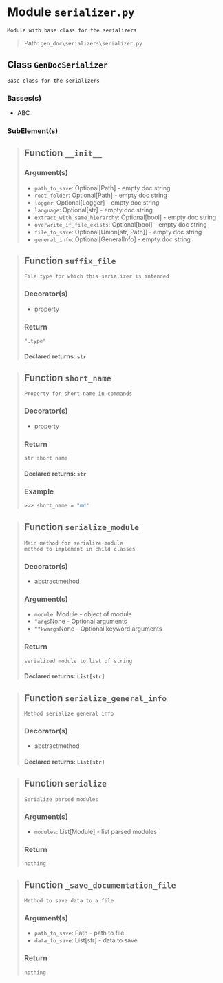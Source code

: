 # Module `serializer.py`
```text
Module with base class for the serializers
```

> Path: `gen_doc\serializers\serializer.py`
## Class `GenDocSerializer`
```text
Base class for the serializers
```

### Basses(s)
+ ABC
### SubElement(s)
 > ## Function  `__init__`
 > ### Argument(s)
 > + `path_to_save`: Optional[Path] - empty doc string
 > + `root_folder`: Optional[Path] - empty doc string
 > + `logger`: Optional[Logger] - empty doc string
 > + `language`: Optional[str] - empty doc string
 > + `extract_with_same_hierarchy`: Optional[bool] - empty doc string
 > + `overwrite_if_file_exists`: Optional[bool] - empty doc string
 > + `file_to_save`: Optional[Union[str, Path]] - empty doc string
 > + `general_info`: Optional[GeneralInfo] - empty doc string
 > ## Function  `suffix_file`
 > ```text
 > File type for which this serializer is intended
 > ```
 > 
 > ### Decorator(s)
 > + property
 > ### Return
 > ```text
 > ".type"
 > ```
 > 
 > #### Declared returns: `str`
 > ## Function  `short_name`
 > ```text
 > Property for short name in commands
 > ```
 > 
 > ### Decorator(s)
 > + property
 > ### Return
 > ```text
 > str short name
 > ```
 > 
 > #### Declared returns: `str`
 > ### Example
 > ```python
 > >>> short_name = "md"
 > ```
 > ## Function  `serialize_module`
 > ```text
 > Main method for serialize module
 > method to implement in child classes
 > ```
 > 
 > ### Decorator(s)
 > + abstractmethod
 > ### Argument(s)
 > + `module`: Module - object of module
 > + *`args`None - Optional arguments
 > + **`kwargs`None - Optional keyword arguments
 > ### Return
 > ```text
 > serialized module to list of string
 > ```
 > 
 > #### Declared returns: `List[str]`
 > ## Function  `serialize_general_info`
 > ```text
 > Method serialize general info
 > ```
 > 
 > ### Decorator(s)
 > + abstractmethod
 > #### Declared returns: `List[str]`
 > ## Function  `serialize`
 > ```text
 > Serialize parsed modules
 > ```
 > 
 > ### Argument(s)
 > + `modules`: List[Module] - list parsed modules
 > ### Return
 > ```text
 > nothing
 > ```
 > 
 > ## Function  `_save_documentation_file`
 > ```text
 > Method to save data to a file
 > ```
 > 
 > ### Argument(s)
 > + `path_to_save`: Path - path to file
 > + `data_to_save`: List[str] - data to save
 > ### Return
 > ```text
 > nothing
 > ```
 > 
